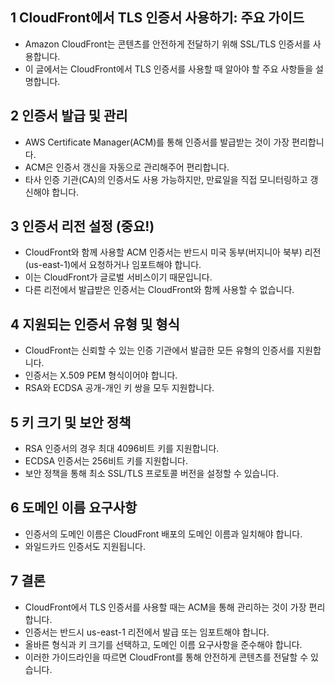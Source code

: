 ## 1 CloudFront에서 TLS 인증서 사용하기: 주요 가이드

- Amazon CloudFront는 콘텐츠를 안전하게 전달하기 위해 SSL/TLS 인증서를 사용합니다.
- 이 글에서는 CloudFront에서 TLS 인증서를 사용할 때 알아야 할 주요 사항들을 설명합니다.



## 2 인증서 발급 및 관리

- AWS Certificate Manager(ACM)를 통해 인증서를 발급받는 것이 가장 편리합니다.
- ACM은 인증서 갱신을 자동으로 관리해주어 편리합니다.
- 타사 인증 기관(CA)의 인증서도 사용 가능하지만, 만료일을 직접 모니터링하고 갱신해야 합니다.



## 3 인증서 리전 설정 (중요!)

- CloudFront와 함께 사용할 ACM 인증서는 반드시 미국 동부(버지니아 북부) 리전(us-east-1)에서 요청하거나 임포트해야 합니다.
- 이는 CloudFront가 글로벌 서비스이기 때문입니다.
- 다른 리전에서 발급받은 인증서는 CloudFront와 함께 사용할 수 없습니다.



## 4 지원되는 인증서 유형 및 형식

- CloudFront는 신뢰할 수 있는 인증 기관에서 발급한 모든 유형의 인증서를 지원합니다.
- 인증서는 X.509 PEM 형식이어야 합니다.
- RSA와 ECDSA 공개-개인 키 쌍을 모두 지원합니다.



## 5 키 크기 및 보안 정책

- RSA 인증서의 경우 최대 4096비트 키를 지원합니다.
- ECDSA 인증서는 256비트 키를 지원합니다.
- 보안 정책을 통해 최소 SSL/TLS 프로토콜 버전을 설정할 수 있습니다.



## 6 도메인 이름 요구사항

- 인증서의 도메인 이름은 CloudFront 배포의 도메인 이름과 일치해야 합니다.
- 와일드카드 인증서도 지원됩니다.



## 7 결론

- CloudFront에서 TLS 인증서를 사용할 때는 ACM을 통해 관리하는 것이 가장 편리합니다.
- 인증서는 반드시 us-east-1 리전에서 발급 또는 임포트해야 합니다.
- 올바른 형식과 키 크기를 선택하고, 도메인 이름 요구사항을 준수해야 합니다.
- 이러한 가이드라인을 따르면 CloudFront를 통해 안전하게 콘텐츠를 전달할 수 있습니다.